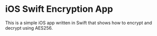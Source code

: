 # iOS Swift Encryption App
This is a simple iOS app written in Swift that shows how to 
encrypt and decrypt using AES256.


